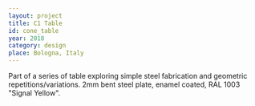 ```yaml
---
layout: project
title: C1 Table
id: cone_table
year: 2018
category: design
place: Bologna, Italy
---
```



Part of a series of table exploring simple steel fabrication and geometric repetitions/variations.
2mm bent steel plate, enamel coated, RAL 1003 "Signal Yellow".
